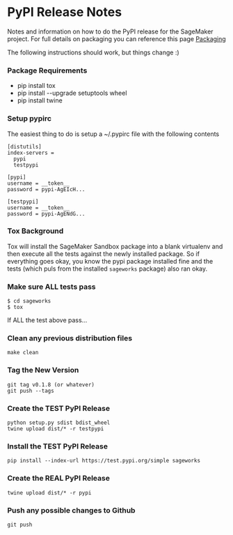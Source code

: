 # PyPI Release Notes

Notes and information on how to do the PyPI release for the SageMaker project. For full details on packaging you can reference this page
[Packaging](https://packaging.python.org/tutorials/packaging-projects/#packaging-your-project)

The following instructions should work, but things change :)

### Package Requirements

-   pip install tox
-   pip install \--upgrade setuptools wheel
-   pip install twine

### Setup pypirc

The easiest thing to do is setup a \~/.pypirc file with the following
contents

``` {.bash}
[distutils]
index-servers =
  pypi
  testpypi

[pypi]
username = __token__
password = pypi-AgEIcH...

[testpypi]
username = __token__
password = pypi-AgENdG...

```

### Tox Background

Tox will install the SageMaker Sandbox package into a blank virtualenv and then execute all the tests against the newly installed package. So if everything goes okay, you know the pypi package installed fine and the tests (which puls from the installed `sageworks` package) also ran okay.

### Make sure ALL tests pass

``` {.bash}
$ cd sageworks
$ tox 
```

If ALL the test above pass\...

### Clean any previous distribution files
```
make clean
```
### Tag the New Version
```
git tag v0.1.8 (or whatever)
git push --tags
```

### Create the TEST PyPI Release

``` {.bash}
python setup.py sdist bdist_wheel
twine upload dist/* -r testpypi
```

### Install the TEST PyPI Release

``` {.bash}
pip install --index-url https://test.pypi.org/simple sageworks
```

### Create the REAL PyPI Release

``` {.bash}
twine upload dist/* -r pypi
```

### Push any possible changes to Github

``` {.bash}
git push
```
